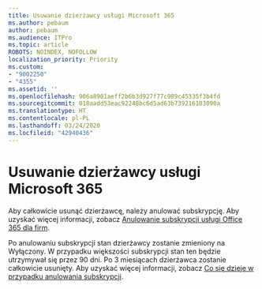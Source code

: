 ```yaml
---
title: Usuwanie dzierżawcy usługi Microsoft 365
ms.author: pebaum
author: pebaum
ms.audience: ITPro
ms.topic: article
ROBOTS: NOINDEX, NOFOLLOW
localization_priority: Priority
ms.custom:
- "9002250"
- "4355"
ms.assetid: ''
ms.openlocfilehash: 906a8901aeff2b6b3d927f77c989c45335f3b4fd
ms.sourcegitcommit: 018aadd53eac92248bc6d5ad63b739216103090a
ms.translationtype: HT
ms.contentlocale: pl-PL
ms.lasthandoff: 03/24/2020
ms.locfileid: "42940436"
---
```

# <a name="delete-microsoft-365-tenant"></a>Usuwanie dzierżawcy usługi Microsoft 365

Aby całkowicie usunąć dzierżawcę, należy anulować subskrypcję. Aby uzyskać więcej informacji, zobacz [Anulowanie subskrypcji usługi Office 365 dla firm](https://docs.microsoft.com/microsoft-365/commerce/subscriptions/cancel-your-subscription?view=o365-worldwide). 
 
Po anulowaniu subskrypcji stan dzierżawcy zostanie zmieniony na Wyłączony. W przypadku większości subskrypcji stan ten będzie utrzymywał się przez 90 dni. Po 3 miesiącach dzierżawca zostanie całkowicie usunięty. Aby uzyskać więcej informacji, zobacz [Co się dzieje w przypadku anulowania subskrypcji](https://docs.microsoft.com/microsoft-365/commerce/subscriptions/cancel-your-subscription?view=o365-worldwide#what-happens-when-you-cancel-a-subscription).
